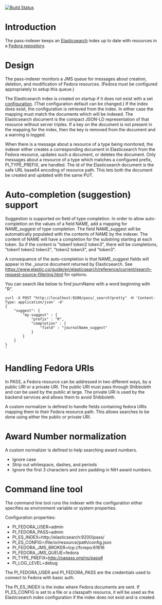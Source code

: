 [![Build Status](https://travis-ci.org/OA-PASS/pass-indexer.png?branch=master)](https://travis-ci.org/OA-PASS/pass-indexer)


# Introduction

The pass-indexer keeps an [Elasticsearch](https://github.com/elastic/elasticsearch) index up to date with resources in a
[Fedora repository](https://fedorarepository.org/).

# Design

The pass-indexer monitors a JMS queue for messages about creation, deletion, and modification of Fedora resources.
(Fedora must be configured appropriately to setup this queue.)

The Elasticsearch index is created on startup if it does not exist with a set [configuration](pass-indexer-core/src/main/resources/esindex.json).
(That configuration default can be changed.)
If the index does exist, the configuration is retrieved from the index. In either case the mapping must match the documents which will be indexed.
The Elasticsearch document is the compact JSON-LD representation of that resource without server triples. If a key on the document is not present
in the mapping for the index, then the key is removed from the document and a warning is logged.

When there is a message about a resource of a type being monitored, the indexer either creates a corresponding document in Elasticsearch 
from the Fedora resource, updates such a document, or deletes the document.  Only messages about a resource of a type which matches a
configured prefix, PI_TYPE_PREFIX, are handled. The id of the Elasticsearch document is the safe URL base64 encoding of resource path. This lets both the document be created and updated with the same PUT.

# Auto-completion (suggestion) support

Suggestion is supported on field of type completion. In order to allow auto-completion on the values of a field
NAME, add a mapping for NAME_suggest of type completion. The field NAME_suggest will be automatically populated with the
contents of NAME by the indexer. The content of NAME will have a completion for the substring starting at each token. So
if the content is "token1 token2 token3", there will be completions, "token1 token2 token3", "token2 token3", and "token3".

A consequence of the auto-completion is that NAME_suggest fields will appear in the _source document returned by Elasticsearch.
See https://www.elastic.co/guide/en/elasticsearch/reference/current/search-request-source-filtering.html for options.

You can search like below to find journName with a word beginning with "R".

```
curl -X POST "http://localhost:9200/pass/_search?pretty" -H 'Content-Type: application/json' -d'
{
    "suggest": {
        "my-suggest" : {
            "prefix" : "R", 
            "completion" : { 
                "field" : "journalName_suggest" 
            }
        }
    }
}
'
```


# Handling Fedora URIs

In PASS, a Fedora resource can be addressed in two different ways, by a public URI or a private URI. The public URI must pass through Shibboleth and can be used by the public
at large. The private URI is used by the backend services and allows them to avoid Shibboleth.

A custom normalizer is defined to handle fields containing fedora URIs mapping them to their Fedora resource path. This allows searches to be done using either the public
or private URI.

# Award Number normalization

A custom normalizer is defined to help searching award numbers.

* Ignore case
* Strip out whitespace, dashes, and periods
* Ignore the first 3 characters and zero padding in NIH award numbers.

# Command line tool

The command line tool runs the indexer with the configuration either specifies as environment variable or system
properties. 

Configuration properties:
* PI_FEDORA_USER=admin
* PI_FEDORA_PASS=admin
* PI_ES_INDEX=http://elasticsearch:9200/pass/
* PI_ES_CONFIG=/file/or/resource/path/config.json
* PI_FEDORA_JMS_BROKER=tcp://fcrepo:61616
* PI_FEDORA_JMS_QUEUE=fedora
* PI_TYPE_PREFIX=http://oapass.org/ns/pass#
* PI_LOG_LEVEL=debug


The PI_FEDORA_USER and PI_FEDORA_PASS are the credentials used to connect to Fedora with basic auth.

The PI_ES_INDEX is the index where Fedora documents are sent. If PI_ES_CONFIG is set to a file or
a classpath resource, it will be used as the Elasticsearch index configuration if the index does not
exist and is created.


